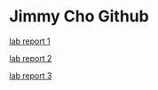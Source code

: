 # Jimmy Cho Github



[lab report 1](https://jimmycho319.github.io/cse15l-lab-report/lab-report-1-week-2.html)

[lab report 2](https://jimmycho319.github.io/cse15l-lab-report/lab-report-2-week-4.html)

[lab report 3](https://jimmycho319.github.io/cse15l-lab-report/lab-report-3-week-6.html)
